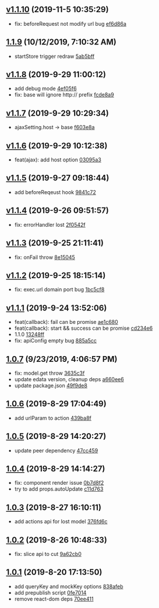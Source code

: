 <a name="v1.1.10"></a>
## [v1.1.10](/compare/1.1.9...v1.1.10) (2019-11-5 10:35:29)

- fix: beforeRequest not modify url bug  [ef6d86a](/commit/ef6d86a)


<a name="1.1.9"></a>
## [1.1.9](/compare/v1.1.8...1.1.9) (10/12/2019, 7:10:32 AM)

- startStore trigger redraw  [5ab5bff](/commit/5ab5bff)


<a name="v1.1.8"></a>
## [v1.1.8](/compare/v1.1.7...v1.1.8) (2019-9-29 11:00:12)

- add debug mode  [4ef05f6](/commit/4ef05f6)
- fix: base will ignore http:// prefix  [fcde8a9](/commit/fcde8a9)


<a name="v1.1.7"></a>
## [v1.1.7](/compare/v1.1.6...v1.1.7) (2019-9-29 10:29:34)

- ajaxSetting.host -> base  [f603e8a](/commit/f603e8a)


<a name="v1.1.6"></a>
## [v1.1.6](/compare/v1.1.5...v1.1.6) (2019-9-29 10:12:38)

- feat(ajax): add host option  [03095a3](/commit/03095a3)


<a name="v1.1.5"></a>
## [v1.1.5](/compare/v1.1.4...v1.1.5) (2019-9-27 09:18:44)

- add beforeReqeust hook  [9841c72](/commit/9841c72)


<a name="v1.1.4"></a>
## [v1.1.4](/compare/v1.1.3...v1.1.4) (2019-9-26 09:51:57)

- fix: errorHandler lost  [2f0542f](/commit/2f0542f)


<a name="v1.1.3"></a>
## [v1.1.3](/compare/v1.1.2...v1.1.3) (2019-9-25 21:11:41)

- fix: onFail throw  [8e15045](/commit/8e15045)


<a name="v1.1.2"></a>
## [v1.1.2](/compare/v1.1.1...v1.1.2) (2019-9-25 18:15:14)

- fix: exec.url domain port bug  [1bc5cf8](/commit/1bc5cf8)


<a name="v1.1.1"></a>
## [v1.1.1](/compare/1.0.7...v1.1.1) (2019-9-24 13:52:06)

- feat(callback): fail can be promise  [ae1c680](/commit/ae1c680)
- feat(callback): start && success can be promise  [cd234e6](/commit/cd234e6)
- 1.1.0  [13248ff](/commit/13248ff)
- fix: apiConfig empty bug  [885a5cc](/commit/885a5cc)


<a name="1.0.7"></a>
## [1.0.7](/compare/1.0.6...1.0.7) (9/23/2019, 4:06:57 PM)

- fix: model.get throw  [3635c3f](/commit/3635c3f)
- update edata version, cleanup deps  [a660ee6](/commit/a660ee6)
- update package.json  [49f9de8](/commit/49f9de8)


<a name="1.0.6"></a>
## [1.0.6](/compare/1.0.5...1.0.6) (2019-8-29 17:04:49)

- add urlParam to action  [439ba8f](/commit/439ba8f)


<a name="1.0.5"></a>
## [1.0.5](/compare/1.0.4...1.0.5) (2019-8-29 14:20:27)

- update peer dependency  [47cc459](/commit/47cc459)


<a name="1.0.4"></a>
## [1.0.4](/compare/1.0.3...1.0.4) (2019-8-29 14:14:27)

- fix: component render issue  [0b7d8f2](/commit/0b7d8f2)
- try to add props.autoUpdate  [c11d763](/commit/c11d763)


<a name="1.0.3"></a>
## [1.0.3](/compare/1.0.2...1.0.3) (2019-8-27 16:10:11)

- add actions api for lost model  [376fd6c](/commit/376fd6c)


<a name="1.0.2"></a>
## [1.0.2](/compare/1.0.1...1.0.2) (2019-8-26 10:48:33)

- fix: slice api to cut  [9a62cb0](/commit/9a62cb0)


<a name="1.0.1"></a>
## [1.0.1](/compare/879920af926a3ec25671b288dd85b73806bcbaf1...1.0.1) (2019-8-20 17:13:50)

- add queryKey and mockKey options  [838afeb](/commit/838afeb)
- add prepublish script  [0fe7014](/commit/0fe7014)
- remove react-dom deps  [70ee411](/commit/70ee411)


